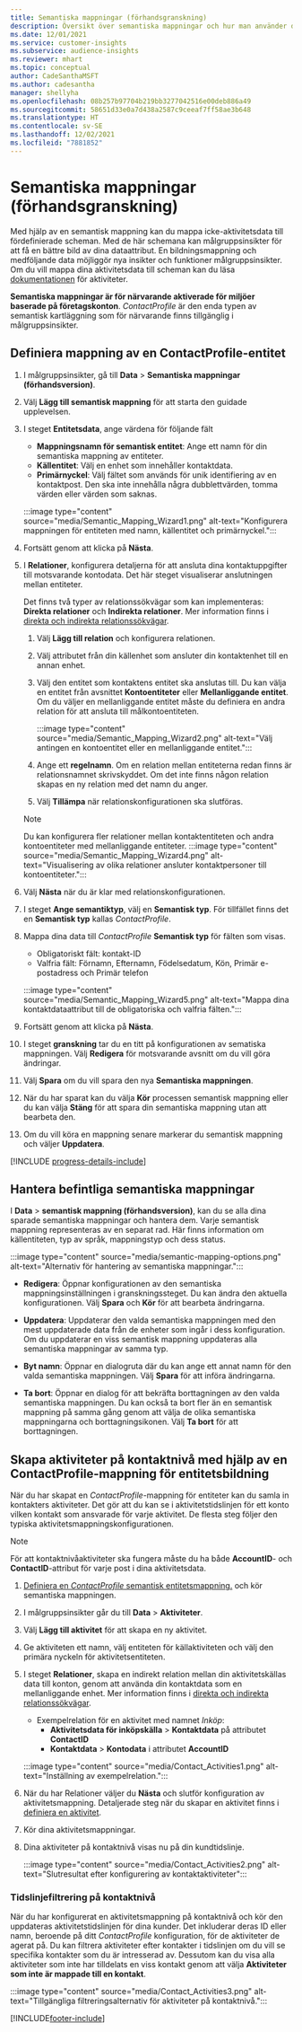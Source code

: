 ```yaml
---
title: Semantiska mappningar (förhandsgranskning)
description: Översikt över semantiska mappningar och hur man använder dem.
ms.date: 12/01/2021
ms.service: customer-insights
ms.subservice: audience-insights
ms.reviewer: mhart
ms.topic: conceptual
author: CadeSanthaMSFT
ms.author: cadesantha
manager: shellyha
ms.openlocfilehash: 08b257b97704b219bb3277042516e00deb886a49
ms.sourcegitcommit: 58651d33e0a7d438a2587c9ceeaf7ff58ae3b648
ms.translationtype: HT
ms.contentlocale: sv-SE
ms.lasthandoff: 12/02/2021
ms.locfileid: "7881852"
---
```

# <a name="semantic-mappings-preview"></a>Semantiska mappningar (förhandsgranskning)

Med hjälp av en semantisk mappning kan du mappa icke-aktivitetsdata till fördefinierade scheman. Med de här schemana kan målgruppsinsikter för att få en bättre bild av dina dataattribut. En bildningsmappning och medföljande data möjliggör nya insikter och funktioner målgruppsinsikter. Om du vill mappa dina aktivitetsdata till scheman kan du läsa [dokumentationen](activities.md) för aktiviteter.

**Semantiska mappningar är för närvarande aktiverade för miljöer baserade på företagskonton**. *ContactProfile* är den enda typen av semantisk kartläggning som för närvarande finns tillgänglig i målgruppsinsikter.

## <a name="define-a-contactprofile-semantic-entity-mapping"></a>Definiera mappning av en ContactProfile-entitet

1. I målgruppsinsikter, gå till **Data** > **Semantiska mappningar (förhandsversion)**.

1. Välj **Lägg till semantisk mappning** för att starta den guidade upplevelsen.

1. I steget **Entitetsdata**, ange värdena för följande fält

   - **Mappningsnamn för semantisk entitet**: Ange ett namn för din semantiska mappning av entiteter.
   - **Källentitet**: Välj en enhet som innehåller kontaktdata.
   - **Primärnyckel**: Välj fältet som används för unik identifiering av en kontaktpost. Den ska inte innehålla några dubblettvärden, tomma värden eller värden som saknas.

   :::image type="content" source="media/Semantic_Mapping_Wizard1.png" alt-text="Konfigurera mappningen för entiteten med namn, källentitet och primärnyckel.":::

1. Fortsätt genom att klicka på **Nästa**.

1. I **Relationer**, konfigurera detaljerna för att ansluta dina kontaktuppgifter till motsvarande kontodata. Det här steget visualiserar anslutningen mellan entiteter.  

   Det finns två typer av relationssökvägar som kan implementeras: **Direkta relationer** och **Indirekta relationer**. Mer information finns i [direkta och indirekta relationssökvägar](relationships.md#relationship-paths). 

   1. Välj **Lägg till relation** och konfigurera relationen.
   1. Välj attributet från din källenhet som ansluter din kontaktenhet till en annan enhet.
   1. Välj den entitet som kontaktens entitet ska anslutas till. Du kan välja en entitet från avsnittet **Kontoentiteter** eller **Mellanliggande entitet**. Om du väljer en mellanliggande entitet måste du definiera en andra relation för att ansluta till målkontoentiteten.

      :::image type="content" source="media/Semantic_Mapping_Wizard2.png" alt-text="Välj antingen en kontoentitet eller en mellanliggande entitet.":::

   1. Ange ett **regelnamn**. Om en relation mellan entiteterna redan finns är relationsnamnet skrivskyddet. Om det inte finns någon relation skapas en ny relation med det namn du anger.
   1. Välj **Tillämpa** när relationskonfigurationen ska slutföras.

   > [!NOTE]
   > Du kan konfigurera fler relationer mellan kontaktentiteten och andra kontoentiteter med mellanliggande entiteter.
   >  :::image type="content" source="media/Semantic_Mapping_Wizard4.png" alt-text="Visualisering av olika relationer ansluter kontaktpersoner till kontoentiteter.":::

1. Välj **Nästa** när du är klar med relationskonfigurationen.

1. I steget **Ange semantiktyp**, välj en **Semantisk typ**. För tillfället finns det en **Semantisk typ** kallas *ContactProfile*.

1. Mappa dina data till *ContactProfile* **Semantisk typ** för fälten som visas.
   - Obligatoriskt fält: kontakt-ID
   - Valfria fält: Förnamn, Efternamn, Födelsedatum, Kön, Primär e-postadress och Primär telefon

   :::image type="content" source="media/Semantic_Mapping_Wizard5.png" alt-text="Mappa dina kontaktdataattribut till de obligatoriska och valfria fälten.":::

1. Fortsätt genom att klicka på **Nästa**.

1. I steget **granskning** tar du en titt på konfigurationen av sematiska mappningen. Välj **Redigera** för motsvarande avsnitt om du vill göra ändringar.

1. Välj **Spara** om du vill spara den nya **Semantiska mappningen**.

1. När du har sparat kan du välja **Kör** processen semantisk mappning eller du kan välja **Stäng** för att spara din semantiska mappning utan att bearbeta den.

1. Om du vill köra en mappning senare markerar du semantisk mappning och väljer **Uppdatera**.

[!INCLUDE [progress-details-include](../includes/progress-details-pane.md)]

## <a name="manage-existing-semantic-mappings"></a>Hantera befintliga semantiska mappningar

I **Data** > **semantisk mappning (förhandsversion)**, kan du se alla dina sparade semantiska mappningar och hantera dem. Varje semantisk mappning representeras av en separat rad. Här finns information om källentiteten, typ av språk, mappningstyp och dess status.

:::image type="content" source="media/semantic-mapping-options.png" alt-text="Alternativ för hantering av semantiska mappningar.":::

- **Redigera**: Öppnar konfigurationen av den semantiska mappningsinställningen i granskningssteget. Du kan ändra den aktuella konfigurationen. Välj **Spara** och **Kör** för att bearbeta ändringarna.

- **Uppdatera**: Uppdaterar den valda semantiska mappningen med den mest uppdaterade data från de enheter som ingår i dess konfiguration. Om du uppdaterar en viss semantisk mappning uppdateras alla semantiska mappningar av samma typ.

- **Byt namn**: Öppnar en dialogruta där du kan ange ett annat namn för den valda semantiska mappningen. Välj **Spara** för att införa ändringarna.

- **Ta bort**: Öppnar en dialog för att bekräfta borttagningen av den valda semantiska mappningen. Du kan också ta bort fler än en semantisk mappning på samma gång genom att välja de olika semantiska mappningarna och borttagningsikonen. Välj **Ta bort** för att borttagningen.

## <a name="use-a-contactprofile-semantic-entity-mapping-to-create-contact-level-activities"></a>Skapa aktiviteter på kontaktnivå med hjälp av en ContactProfile-mappning för entitetsbildning

När du har skapat en *ContactProfile*-mappning för entiteter kan du samla in kontakters aktiviteter. Det gör att du kan se i aktivitetstidslinjen för ett konto vilken kontakt som ansvarade för varje aktivitet. De flesta steg följer den typiska aktivitetsmappningskonfigurationen.

   > [!NOTE]
   > För att kontaktnivåaktiviteter ska fungera måste du ha både **AccountID**- och **ContactID**-attribut för varje post i dina aktivitetsdata.

1. [Definiera en *ContactProfile* semantisk entitetsmappning.](#define-a-contactprofile-semantic-entity-mapping) och kör semantiska mappningen.

1. I målgruppsinsikter går du till **Data** > **Aktiviteter**.

1. Välj **Lägg till aktivitet** för att skapa en ny aktivitet.

1. Ge aktiviteten ett namn, välj entiteten för källaktiviteten och välj den primära nyckeln för aktivitetsentiteten.

1. I steget **Relationer**, skapa en indirekt relation mellan din aktivitetskällas data till konton, genom att använda din kontaktdata som en mellanliggande enhet. Mer information finns i [direkta och indirekta relationssökvägar](relationships.md#relationship-paths). 
   - Exempelrelation för en aktivitet med namnet *Inköp*:
      - **Aktivitetsdata för inköpskälla** > **Kontaktdata** på attributet **ContactID**
      - **Kontaktdata** > **Kontodata** i attributet **AccountID**

   :::image type="content" source="media/Contact_Activities1.png" alt-text="Inställning av exempelrelation.":::

1. När du har Relationer väljer du **Nästa** och slutför konfiguration av aktivitetsmappning. Detaljerade steg när du skapar en aktivitet finns i [definiera en aktivitet](activities.md).

1. Kör dina aktivitetsmappningar.

1. Dina aktiviteter på kontaktnivå visas nu på din kundtidslinje.

   :::image type="content" source="media/Contact_Activities2.png" alt-text="Slutresultat efter konfigurering av kontaktaktiviteter":::

### <a name="contact-level-activity-timeline-filtering"></a>Tidslinjefiltrering på kontaktnivå

När du har konfigurerat en aktivitetsmappning på kontaktnivå och kör den uppdateras aktivitetstidslinjen för dina kunder. Det inkluderar deras ID eller namn, beroende på ditt *ContactProfile* konfiguration, för de aktiviteter de agerat på. Du kan filtrera aktiviteter efter kontakter i tidslinjen om du vill se specifika kontakter som du är intresserad av. Dessutom kan du visa alla aktiviteter som inte har tilldelats en viss kontakt genom att välja **Aktiviteter som inte är mappade till en kontakt**.

   :::image type="content" source="media/Contact_Activities3.png" alt-text="Tillgängliga filtreringsalternativ för aktiviteter på kontaktnivå.":::

[!INCLUDE[footer-include](../includes/footer-banner.md)]
